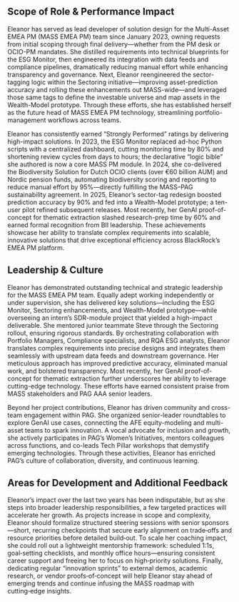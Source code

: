 ## Scope of Role & Performance Impact

Eleanor has served as lead developer of solution design for the Multi-Asset EMEA PM (MASS EMEA PM) team since January 2023, owning requests from initial scoping through final delivery—whether from the PM desk or OCIO-PM mandates. She distilled requirements into technical blueprints for the ESG Monitor, then engineered its integration with data feeds and compliance pipelines, dramatically reducing manual effort while enhancing transparency and governance. Next, Eleanor reengineered the sector-tagging logic within the Sectoring initiative—improving asset-prediction accuracy and rolling these enhancements out MASS-wide—and leveraged those same tags to define the investable universe and map assets in the Wealth-Model prototype. Through these efforts, she has established herself as the future head of MASS EMEA PM technology, streamlining portfolio-management workflows across teams.

Eleanor has consistently earned “Strongly Performed” ratings by delivering high-impact solutions. In 2023, the ESG Monitor replaced ad-hoc Python scripts with a centralized dashboard, cutting monitoring time by 80% and shortening review cycles from days to hours; the declarative “logic bible” she authored is now a core MASS PM module. In 2024, she co-delivered the Biodiversity Solution for Dutch OCIO clients (over €60 billion AUM) and Nordic pension funds, automating biodiversity scoring and reporting to reduce manual effort by 95%—directly fulfilling the MASS–PAG sustainability agreement. In 2025, Eleanor’s sector-tag redesign boosted prediction accuracy by 90% and fed into a Wealth-Model prototype; a ten-user pilot refined subsequent releases. Most recently, her GenAI proof-of-concept for thematic extraction slashed research-prep time by 60% and earned formal recognition from BII leadership. These achievements showcase her ability to translate complex requirements into scalable, innovative solutions that drive exceptional efficiency across BlackRock’s EMEA PM platform.

## Leadership & Culture

Eleanor has demonstrated outstanding technical and strategic leadership for the MASS EMEA PM team. Equally adept working independently or under supervision, she has delivered key solutions—including the ESG Monitor, Sectoring enhancements, and Wealth-Model prototype—while overseeing an intern’s SDR-module project that yielded a high-impact deliverable. She mentored junior teammate Steve through the Sectoring rollout, ensuring rigorous standards. By orchestrating collaboration with Portfolio Managers, Compliance specialists, and RQA ESG analysts, Eleanor translates complex requirements into precise designs and integrates them seamlessly with upstream data feeds and downstream governance. Her meticulous approach has improved predictive accuracy, eliminated manual work, and bolstered transparency. Most recently, her GenAI proof-of-concept for thematic extraction further underscores her ability to leverage cutting-edge technology. These efforts have earned consistent praise from MASS stakeholders and PAG AAA senior leaders.

Beyond her project contributions, Eleanor has driven community and cross-team engagement within PAG. She organized senior-leader roundtables to explore GenAI use cases, connecting the AFE equity-modeling and multi-asset teams to spark innovation. A vocal advocate for inclusion and growth, she actively participates in PAG’s Women’s Initiatives, mentors colleagues across functions, and co-leads Tech Pillar workshops that demystify emerging technologies. Through these activities, Eleanor has enriched PAG’s culture of collaboration, diversity, and continuous learning.

## Areas for Development and Additional Feedback

Eleanor’s impact over the last two years has been indisputable, but as she steps into broader leadership responsibilities, a few targeted practices will accelerate her growth. As projects increase in scope and complexity, Eleanor should formalize structured steering sessions with senior sponsors—short, recurring checkpoints that secure early alignment on trade‑offs and resource priorities before detailed build‑out. To scale her coaching impact, she could roll out a lightweight mentorship framework: scheduled 1:1s, goal‑setting checklists, and monthly office hours—ensuring consistent career support and freeing her to focus on high‑priority solutions. Finally, dedicating regular “innovation sprints” to external demos, academic research, or vendor proofs‑of‑concept will help Eleanor stay ahead of emerging trends and continue infusing the MASS roadmap with cutting‑edge insights.